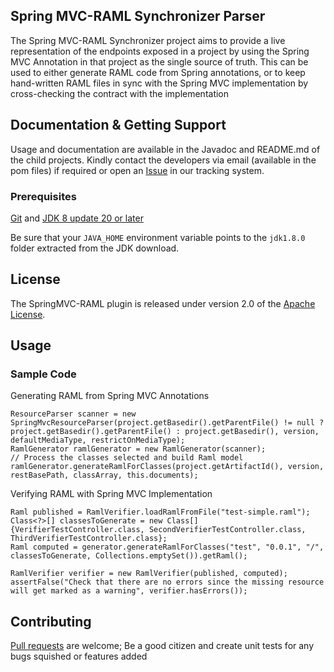 ## Spring MVC-RAML Synchronizer Parser
The Spring MVC-RAML Synchronizer project aims to provide a live representation of the endpoints exposed in a project by using the Spring MVC Annotation in that project as the single source of truth. This can be used to either generate RAML code from Spring annotations, or to keep hand-written RAML files in sync with the Spring MVC implementation by cross-checking the contract with the implementation

## Documentation & Getting Support
Usage and documentation are available in the Javadoc and README.md of the child projects. Kindly contact the developers via email (available in the pom files) if required or open an [Issue][] in our tracking system.

### Prerequisites

[Git][] and [JDK 8 update 20 or later][JDK8 build]

Be sure that your `JAVA_HOME` environment variable points to the `jdk1.8.0` folder
extracted from the JDK download.

## License
The SpringMVC-RAML plugin is released under version 2.0 of the [Apache License][].

## Usage

### Sample Code

Generating RAML from Spring MVC Annotations
```
ResourceParser scanner = new SpringMvcResourceParser(project.getBasedir().getParentFile() != null ? project.getBasedir().getParentFile() : project.getBasedir(), version, defaultMediaType, restrictOnMediaType);
RamlGenerator ramlGenerator = new RamlGenerator(scanner);
// Process the classes selected and build Raml model
ramlGenerator.generateRamlForClasses(project.getArtifactId(), version, restBasePath, classArray, this.documents);
```

Verifying RAML with Spring MVC Implementation
```
Raml published = RamlVerifier.loadRamlFromFile("test-simple.raml");
Class<?>[] classesToGenerate = new Class[] {VerifierTestController.class, SecondVerifierTestController.class, ThirdVerifierTestController.class};
Raml computed = generator.generateRamlForClasses("test", "0.0.1", "/", classesToGenerate, Collections.emptySet()).getRaml();
		
RamlVerifier verifier = new RamlVerifier(published, computed);
assertFalse("Check that there are no errors since the missing resource will get marked as a warning", verifier.hasErrors());
```

## Contributing
[Pull requests][] are welcome; Be a good citizen and create unit tests for any bugs squished or features added

[Pull requests]: http://help.github.com/send-pull-requests
[Apache License]: http://www.apache.org/licenses/LICENSE-2.0
[Git]: http://help.github.com/set-up-git-redirect
[JDK8 build]: http://www.oracle.com/technetwork/java/javase/downloads
[Maven]: http://maven.apache.org/
[Issue]: https://github.com/phoenixnap/springmvc-raml-plugin/issues